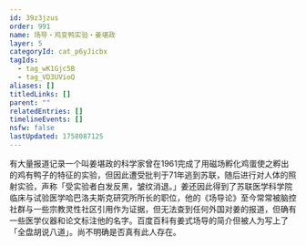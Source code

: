 ```yaml
---
id: 39z3jzus
order: 991
name: 场导・鸡变鸭实验・姜堪政
layer: 5
categoryId: cat_p6yJicbx
tagIds:
  - tag_wK1Gjc5B
  - tag_VD3UVioQ
aliases: []
titledLinks: []
parent: ""
relatedEntries: []
timelineEvents: []
nsfw: false
lastUpdated: 1758087125
---
```


有大量报道记录一个叫姜堪政的科学家曾在1961完成了用磁场孵化鸡蛋使之孵出的鸡有鸭子的特征的实验，但因此遭受批判于71年逃到苏联，随后进行对人体的照射实验，声称「受实验者白发反黑，皱纹消退。」姜还因此得到了苏联医学科学院临床与试验医学哈巴洛夫斯克研究所所长的职位，他的《场导论》至今常常被脑控社群与一些宗教灵性社区引用作为证据，但无法查到任何外国对姜的报道，但确有一些医学仪器和论文标注他的名字。百度百科有姜式场导的简介但被人为写上了「全盘胡说八道」。尚不明确是否真有此人存在。